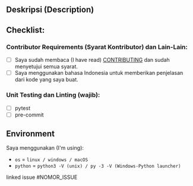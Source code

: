 ## Deskripsi (Description)

<!-- Deskripsikan tentang perubahan yang kamu berikan. -->

## Checklist:

### Contributor Requirements (Syarat Kontributor) dan Lain-Lain:

<!-- Checklist semua perubahan yang sesuai. Wajib checklist opsi pertama. -->

- [ ] Saya sudah membaca (I have read) [CONTRIBUTING](https://github.com/bellshade/OpenSeries/blob/main/CONTRIBUTING.md) dan sudah menyetujui semua syarat.
- [ ] Saya menggunakan bahasa Indonesia untuk memberikan penjelasan dari kode yang saya buat.

### Unit Testing dan Linting (wajib):

<!-- Checklist unit tester / linter yang sesuai. -->

- [ ] pytest
- [ ] pre-commit

## Environment

Saya menggunakan (I'm using):

<!-- Ganti sesuai yang digunakan. -->

- `os` = `linux / windows / macOS`
- `python` = `python3 -V (unix) / py -3 -V (Windows-Python launcher)`
<!-- Kami menggunakan Python versi 3 dan tidak menyarankan untuk menggunakan Python 2. -->

<!-- Jika ada gagal pada salah satu test, kami akan mengeceknya kembali. -->
<!-- If there is a failure in one of the tests, we will check it again. -->

linked issue #NOMOR_ISSUE <!--contoh #1-->
